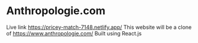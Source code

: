 # Anthropologie.com
Live link https://pricey-match-7148.netlify.app/
This website will be a clone of https://www.anthropologie.com/ Built using React.js
